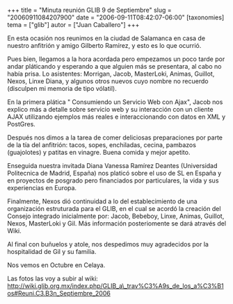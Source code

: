 +++
title = "Minuta reunión GLIB 9 de Septiembre"
slug = "20060911084207900"
date = "2006-09-11T08:42:07-06:00"
[taxonomies]
tema = ["glib"]
autor = ["Juan Caballero"]
+++

En esta ocasión nos reunimos en la ciudad de Salamanca en casa de
nuestro anfitrión y amigo Gilberto Ramírez, y esto es lo que ocurrió.

<!-- more -->
Pues bien, llegamos a la hora acordada pero empezamos un poco tarde por
andar pláticando y esperando a que alguien más se presentara, al cabo no
había prisa. Lo asistentes: Morrigan, Jacob, MasterLoki, Animas,
Guillot, Nexos, Linxe Diana, y algunos otros nuevos cuyo nombre no
recuerdo (disculpen mi memoria de tipo vólatil).

En la primera plática " Consumiendo un Servicio Web con Ajax", Jacob nos
explico más a detalle sobre servicio web y su interacción con un cliente
AJAX utilizando ejemplos más reales e interaccionando con datos en XML y
PostGres.

Después nos dimos a la tarea de comer deliciosas preparaciones por parte
de la tía del anfitrión: tacos, sopes, enchiladas, cecina, pambazos
(guajolotes) y patitas en vinagre. Buena comida y mejor apetito.

Enseguida nuestra invitada Diana Vanessa Ramírez Deantes (Universidad
Politecnica de Madrid, España) nos platicó sobre el uso de SL en España
y en proyectos de posgrado pero financiados por particulares, la vida y
sus experiencias en Europa.

Finalmente, Nexos dió continuidad a lo del establecimiento de una
organización estruturada para el GLIB, en el cual se acordó la creación
del Consejo integrado inicialmente por: Jacob, Bebeboy, Linxe, Animas,
Guillot, Nexos, MasterLoki y Gil. Más información posteriomente se dará
através del Wiki.

Al final con buñuelos y atole, nos despedimos muy agradecidos por la
hospitalidad de Gil y su familia.

Nos vemos en Octubre en Celaya.

Las fotos las voy a subir al wiki:
<a href="http://wiki.glib.org.mx/index.php/GLIB_a_trav%C3%A9s_de_los_a%C3%B1os#Reuni.C3.B3n_Septiembre_2006">http://wiki.glib.org.mx/index.php/GLIB_a\_trav%C3%A9s_de_los_a%C3%B1os#Reuni.C3.B3n_Septiembre_2006</a>

